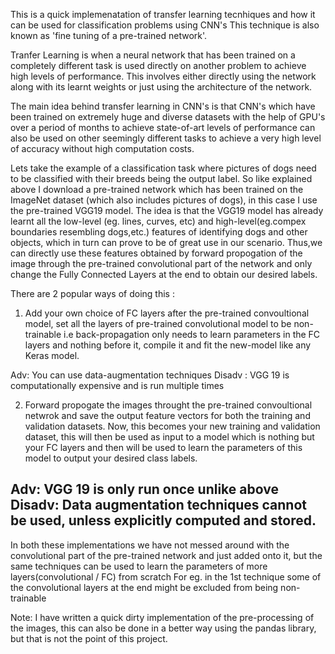 This is a quick implemenatation of transfer learning tecnhiques and how it can be used for classification problems using CNN's
This technique is also known as 'fine tuning of a pre-trained network'.

Tranfer Learning is when a neural network that has been trained on a completely different task is used directly on another problem to achieve high levels of performance. This involves either directly using the network along with its learnt weights or just using the architecture of the network.

The main idea behind transfer learning in CNN's is that CNN's which have been trained on extremely huge and diverse datasets with the help of GPU's over a period of months to achieve state-of-art levels of performance can also be used on other seemingly different tasks to achieve a very high level of accuracy without high computation costs.

Lets take the example of a classification task where pictures of dogs need to be classified with their breeds being the output label. So like explained above I download a pre-trained network which has been trained on the ImageNet dataset (which also includes pictures of dogs), in this case I use the pre-trained VGG19 model. The idea is that the VGG19 model has already learnt all the low-level (eg. lines, curves, etc) and high-level(eg.compex boundaries resembling dogs,etc.) features of identifying dogs and other objects, which in turn can prove to be of great use in our scenario. Thus,we can directly use these features obtained by forward propogation of the image through the pre-trained convolutional part of the network and only change the Fully Connected Layers at the end to obtain our desired labels.

There are 2 popular ways of doing this :

1) Add your own choice of FC layers after the pre-trained convoultional model, set all the layers of pre-trained convolutional model to be non-trainable i.e back-propagation only needs to learn parameters in the FC layers and nothing before it, compile it and fit the new-model like any Keras model.

Adv: You can use data-augmentation techniques
Disadv : VGG 19 is computationally expensive and is run multiple times

2) Forward propogate the images throught the pre-trained convoultional netwrok and save the output feature vectors for both the training and validation datasets. Now, this becomes your new training and validation dataset, this will then be used as input to a model which is nothing but your FC layers and then will be used to learn the parameters of this model to output your desired class labels.

Adv: VGG 19 is only run once unlike above
Disadv: Data augmentation techniques cannot be used, unless explicitly computed and stored.
-------

In both these implementations we have not messed around with the convolutional part of the pre-trained network and just added onto it, but the same techniques can be used to learn the parameters of more layers(convolutional / FC) from scratch
For eg. in the 1st technique some of the convolutional layers at the end might be excluded from being non-trainable



Note: I have written a quick dirty implementation of the pre-processing of the images, this can also be done in a better way using the pandas library, but that is not the point of this project.
